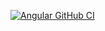 [![Angular GitHub CI](https://github.com/hgthaii/ci-cd/actions/workflows/main.yml/badge.svg)](https://github.com/hgthaii/ci-cd/actions/workflows/main.yml)
